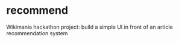 # recommend
Wikimania hackathon project: build a simple UI in front of an article recommendation system
